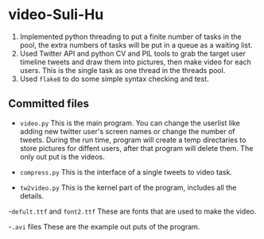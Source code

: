 # video-Suli-Hu
1. Implemented python threading to put a finite number of tasks in the pool, the extra numbers of tasks will be put in a queue as a waiting list.
2. Used Twitter API and python CV and PIL tools to grab the target user timeline tweets and draw them into pictures, then make video for each users. This is the single task as one thread in the threads pool.
3. Used `flake8` to do some simple syntax checking and test. 

## Committed files
- `video.py`
This is the main program. You can change the userlist like adding new twitter user's screen names or change the number of tweets. During the run time, program will create a temp directaries to store pictures for diffent users, after that program will delete them. The only out put is the videos.

- `compress.py` 
This is the interface of a single tweets to video task.

- `tw2video.py` 
This is the kernel part of the program, includes all the details.

-`defult.ttf` and `font2.ttf`
These are fonts that are used to make the video.

-`.avi` files
These are the example out puts of the program.
